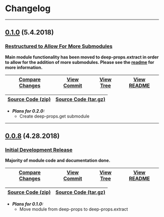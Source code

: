 # Changelog

<hr>

## [0.1.0](/compare/0.0.8...0.1.0) (5.4.2018)
### [Restructured to Allow For More Submodules](/releases/tag/0.1.0)

__Main module functionality has been moved to deep-props.extract in order to allow for the addition of more submodules. Please see the [readme](/tree/4f5eed812d4ec3ffa7050b355724171e17ca0ff5/README.md) for more information.__

| [Compare Changes](/compare/0.0.8...0.1.0) | [View Commit](/commit/4f5eed812d4ec3ffa7050b355724171e17ca0ff5) | [View Tree](/tree/4f5eed812d4ec3ffa7050b355724171e17ca0ff5) | [View README](/tree/4f5eed812d4ec3ffa7050b355724171e17ca0ff5/README.md) |
| --- | --- | --- | --- |

| [Source Code (zip)](/archive/0.1.0.zip) | [Source Code (tar.gz)](/archive/0.1.0.tar.gz) |
| --- | --- |

+ __*Plans for 0.2.0:*__
  + Create deep-props.get submodule

<hr>

## [0.0.8](/compare/282988650ee535bbc0655a331ce74b82fc3e827a...0.0.8) (4.28.2018)
### [Initial Development Release](/releases/tag/0.0.8)

__Majority of module code and documentation done.__

| [Compare Changes](/compare/282988650ee535bbc0655a331ce74b82fc3e827a...0.0.8) | [View Commit](/commit/282988650ee535bbc0655a331ce74b82fc3e827a) | [View Tree](/tree/282988650ee535bbc0655a331ce74b82fc3e827a) | [View README](/tree/282988650ee535bbc0655a331ce74b82fc3e827a/README.md) |
| --- | --- | --- | --- |

| [Source Code (zip)](/archive/0.0.8.zip) | [Source Code (tar.gz)](/archive/0.0.8.tar.gz) |
| --- | --- |

+ __*Plans for 0.1.0:*__
  + Move module from deep-props to deep-props.extract